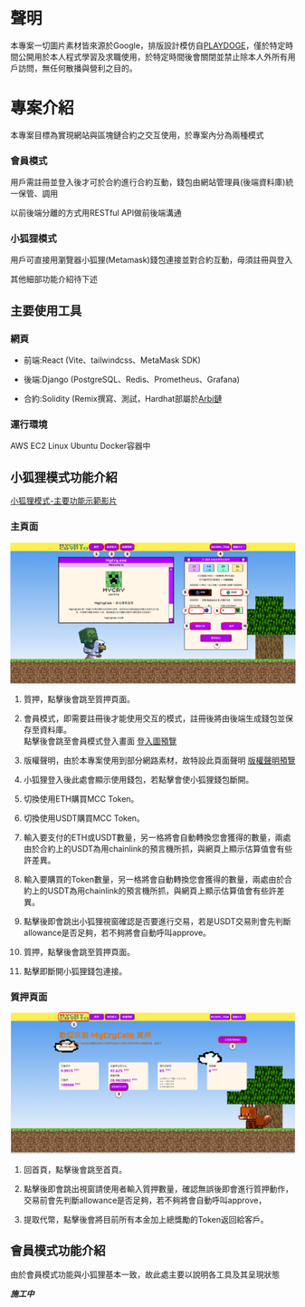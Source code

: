 # 聲明
本專案一切圖片素材皆來源於Google，排版設計模仿自[PLAYDOGE](https://playdoge.io/zh-hant#home)，僅於特定時間公開用於本人程式學習及求職使用，於特定時間後會關閉並禁止除本人外所有用戶訪問，無任何散播與營利之目的。

# 專案介紹
本專案目標為實現網站與區塊鏈合約之交互使用，於專案內分為兩種模式
### 會員模式

用戶需註冊並登入後才可於合約進行合約互動，錢包由網站管理員(後端資料庫)統一保管、調用

以前後端分離的方式用RESTful API做前後端溝通

### 小狐狸模式

用戶可直接用瀏覽器小狐狸(Metamask)錢包連接並對合約互動，毋須註冊與登入

其他細部功能介紹待下述

## 主要使用工具
### 網頁
* 前端:React (Vite、tailwindcss、MetaMask SDK)

* 後端:Django (PostgreSQL、Redis、Prometheus、Grafana)

* 合約:Solidity (Remix撰寫、測試，Hardhat部屬於[Arbi鏈](https://sepolia.arbiscan.io/token/0x8b44cD4B02903FeDE538b2CF57aF222A53dee1f6?a=0x8b44cD4B02903FeDE538b2CF57aF222A53dee1f6)
### 運行環境
AWS EC2 Linux Ubuntu Docker容器中

## 小狐狸模式功能介紹  
[小狐狸模式-主要功能示範影片](https://drive.google.com/file/d/1nNdl8jo6_j1K6UVJldhuFICuORPEPYyZ/view?usp=drive_link)


### 主頁面
![foxMainFix](https://github.com/Depeshubela/mycry/blob/main/pic/foxMainFix.png)

1. 質押，點擊後會跳至質押頁面。

2. 會員模式，即需要註冊後才能使用交互的模式，註冊後將由後端生成錢包並保存至資料庫。  
點擊後會跳至會員模式登入畫面 [登入圖預覽](https://github.com/Depeshubela/mycry/blob/main/pic/login.png)

3. 版權聲明，由於本專案使用到部分網路素材，故特設此頁面聲明 [版權聲明預覽](https://github.com/Depeshubela/mycry/blob/main/pic/copyright.png)

4. 小狐狸登入後此處會顯示使用錢包，若點擊會使小狐狸錢包斷開。

5. 切換使用ETH購買MCC Token。

6. 切換使用USDT購買MCC Token。

7. 輸入要支付的ETH或USDT數量，另一格將會自動轉換您會獲得的數量，兩處由於合約上的USDT為用chainlink的預言機所抓，與網頁上顯示估算值會有些許差異。
  
8. 輸入要購買的Token數量，另一格將會自動轉換您會獲得的數量，兩處由於合約上的USDT為用chainlink的預言機所抓，與網頁上顯示估算值會有些許差異。

9. 點擊後即會跳出小狐狸視窗確認是否要進行交易，若是USDT交易則會先判斷allowance是否足夠，若不夠將會自動呼叫approve。

10. 質押，點擊後會跳至質押頁面。

11. 點擊即斷開小狐狸錢包連接。

### 質押頁面

![foxStakeFix](https://github.com/Depeshubela/mycry/blob/main/pic/forStakeFix.png)

1. 回首頁，點擊後會跳至首頁。

2. 點擊後即會跳出視窗請使用者輸入質押數量，確認無誤後即會進行質押動作，交易前會先判斷allowance是否足夠，若不夠將會自動呼叫approve，

3. 提取代幣，點擊後會將目前所有本金加上總獎勵的Token返回給客戶。

## 會員模式功能介紹

由於會員模式功能與小狐狸基本一致，故此處主要以說明各工具及其呈現狀態

***施工中***
